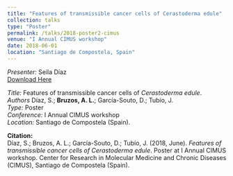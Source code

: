 ```yaml
---
title: "Features of transmissible cancer cells of Cerastoderma edule"
collection: talks
type: "Poster"
permalink: /talks/2018-poster2-cimus
venue: "I Annual CIMUS workshop"
date: 2018-06-01
location: "Santiago de Compostela, Spain"
---
```


*Presenter:* Seila Díaz  
[Download Here](https://albruzos.github.io/files/posters/2018_Poster_Diazetal_CIMUS.jpg)  

*Title:* Features of transmissible cancer cells of _Cerastoderma edule_.  
*Authors* Díaz, S.; **Bruzos, A. L.**; García-Souto, D.; Tubío, J.  
*Type:* Poster  
*Conference:* I Annual CIMUS workshop  
*Location:* Santiago de Compostela (Spain).  

**Citation:**  
Díaz, S.; Bruzos, A. L.; García-Souto, D.; Tubío, J. (2018, June). _Features of transmissible cancer cells of Cerastoderma edule_. Poster at I Annual CIMUS workshop. Center for Research in Molecular Medicine and Chronic Diseases (CIMUS), Santiago de Compostela (Spain).

